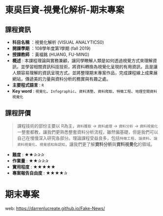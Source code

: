 # 東吳巨資-視覺化解析-期末專案
## 課程資訊
- **科目名稱** ：視覺化解析 (VISUAL ANALYTICS0)
- **開課學期** ：108學年度第1學期 (fall 2019) 
- **授課教師** ：黃福銘 (HUANG, FU-MING)
- **概述** : 本課程理論與實務兼顧，讓同學瞭解人類是如何透過視覺方式來理解資訊，並學習相關資訊科技技術，將資料轉換為視覺化呈現的有用資訊，且是讓人類容易理解的資訊呈現方式。並將整理期末專案作品，完成課程線上成果展網站，傳遞美的力量與資料分析的務實與有趣之處。
- **主要程式語言** : `R`
- **Key word** : `視覺化`、`Infographic`、`資料清整`、`資料爬取`、`特徵工程`、`地理空間資料視覺化`
## 課程評價
> 課程技術的部份主要以 R為主，`資料獲取` -> `資料處理` -> `資料分析` -> `資料視覺化`  一整套都教，讓我們更熟悉整套資料分析流程，雖然偏基礎，但是我們可以自己在慢慢深入研究各部分。理論課程受益良多，包括`特徵工程`、`論資料`、`論資料視覺化`、`視覺感知與認知`，讓我們更了解**資料分析**與**資料視覺化**的領域。
- **難度** : ★★✰✰✰
- **作業量** : ★★✰✰✰
- **實用程度** : ★★★★★
- **專案報告自由度** : ★★★★✰

# 期末專案
web: https://darrenlucreate.github.io/Fake-News/
